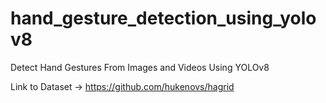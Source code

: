 # hand_gesture_detection_using_yolov8
Detect Hand Gestures From Images and Videos Using YOLOv8

Link to Dataset -> https://github.com/hukenovs/hagrid
